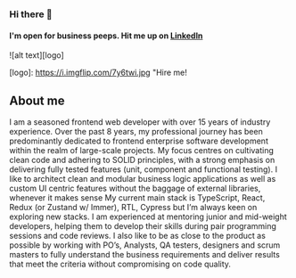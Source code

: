 ### Hi there 👋
#### I'm open for business peeps. Hit me up on [LinkedIn](https://www.linkedin.com/in/wanjastier/)

![alt text][logo]

[logo]: https://i.imgflip.com/7y6twi.jpg "Hire me!

## About me

I am a seasoned frontend web developer with over 15 years of industry experience.
Over the past 8 years, my professional journey has been predominantly dedicated to frontend enterprise software development within the realm of large-scale projects.
My focus centres on cultivating clean code and adhering to SOLID principles, with a strong emphasis on delivering fully tested features (unit, component and functional testing).
I like to architect clean and modular business logic applications as well as custom UI centric features without the baggage of external libraries, whenever it makes sense
My current main stack is TypeScript, React, Redux (or Zustand w/ Immer), RTL, Cypress but I’m always keen on exploring new stacks.
I am experienced at mentoring junior and mid-weight developers, helping them to develop their skills during pair programming sessions and code reviews.
I also like to be as close to the product as possible by working with PO’s, Analysts, QA testers, designers and scrum masters to fully understand the business requirements and deliver results that meet the criteria without compromising on code quality.


<!--
**frontshift/frontshift** is a ✨ _special_ ✨ repository because its `README.md` (this file) appears on your GitHub profile.

Here are some ideas to get you started:

- 🔭 I’m currently working on ...
- 🌱 I’m currently learning ...
- 👯 I’m looking to collaborate on ...
- 🤔 I’m looking for help with ...
- 💬 Ask me about ...
- 📫 How to reach me: ...
- 😄 Pronouns: ...
- ⚡ Fun fact: ...
-->
